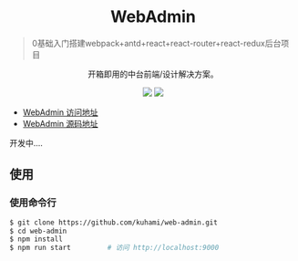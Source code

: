 <h1 align="center">WebAdmin</h1>

> 0基础入门搭建webpack+antd+react+react-router+react-redux后台项目

<div align="center">

开箱即用的中台前端/设计解决方案。

![](https://raw.githubusercontent.com/kuhami/web-admin/master/src/image/Webadmin01.png)
![](https://raw.githubusercontent.com/kuhami/web-admin/master/src/image/Webadmin.png)

</div>

- [WebAdmin 访问地址](https://kuhami.github.io/web-admin)
- [WebAdmin 源码地址](https://github.com/kuhami/web-admin)

开发中....

## 使用

### 使用命令行
```bash
$ git clone https://github.com/kuhami/web-admin.git
$ cd web-admin
$ npm install
$ npm run start         # 访问 http://localhost:9000
```